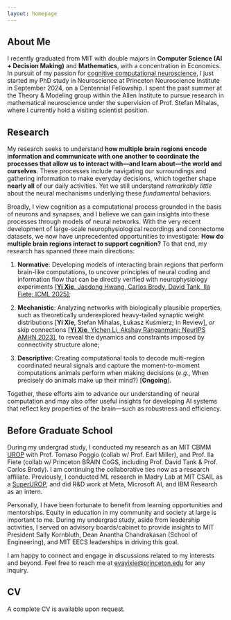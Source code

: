 ```yaml
---
layout: homepage
---
```

<!-- put this once, anywhere after the theme CSS loads -->
<style>
/* restore bold inside ANY link site‑wide */
a b,
a strong,
a span.bold-in-link {
  font-weight: 700 !important;
}
</style>


<div class="markdown-body">

## About Me

I recently graduated from MIT with double majors in <b>Computer Science (AI + Decision Making)</b> and <b>Mathematics</b>, with a concentration in Economics. In pursuit of my passion for <a href="https://www.nature.com/articles/s41593-018-0210-5#:~:text=The%20goal%20of%20cognitive%20computational,perform%20real%2Dworld%20cognitive%20tasks" target="_blank">cognitive computational neuroscience</a>, I just started my PhD study in Neuroscience at Princeton Neuroscience Institute in September 2024, on a Centennial Fellowship. I spent the past summer at the Theory & Modeling group within the Allen Institute to pursue research in mathematical neuroscience under the supervision of Prof. Stefan Mihalas, where I currently hold a visiting scientist position.

## Research

My research seeks to understand <b>how multiple brain regions encode information and communicate with one another to coordinate the processes that allow us to interact with—and learn about—the world and ourselves</b>. These processes include navigating our surroundings and gathering information to make everyday decisions, which together shape <b>nearly all</b> of our daily activities. Yet we still understand <em>remarkably little</em> about the neural mechanisms underlying these <em>fundamental</em> behaviors.

Broadly, I view cognition as a computational process grounded in the basis of neurons and synapses, and I believe we can gain insights into these processes through models of neural networks. With the very recent development of large-scale neurophysiological recordings and connectome datasets, we now have unprecedented opportunities to investigate: <b>How do multiple brain regions interact to support cognition?</b> To that end, my research has spanned three main directions:

1. <b>Normative</b>: Developing models of interacting brain regions that perform brain-like computations, to uncover principles of neural coding and information flow that can be directly verified with neurophysiology experiments <a href="https://2024.ccneuro.org/pdf/70_Paper_authored_tower_task_ccn_authored.pdf" target="_blank">[<b>Yi Xie</b>, Jaedong Hwang, Carlos Brody, David Tank, Ila Fiete; ICML 2025]</a>;

2. <b>Mechanistic</b>: Analyzing networks with biologically plausible properties, such as theoretically underexplored heavy-tailed synaptic weight distributions <a href="#" style="pointer-events:none; cursor:default; text-decoration:none;">[<b>Yi Xie</b>, Stefan Mihalas, Łukasz Kuśmierz; In Review]</a>, <em>or</em> skip connections <a href="https://openreview.net/forum?id=EJmgk8vXMQ" target="_blank">[<b>Yi Xie</b>, Yichen Li, Akshay Ranganmani; NeurIPS AMHN 2023]</a>, to reveal the dynamics and constraints imposed by connectivity structure alone;

3. <b>Descriptive</b>: Creating computational tools to decode multi-region coordinated neural signals and capture the moment-to-moment computations animals perform when making decisions (<em>e.g.</em>, When precisely do animals make up their mind?) <a href="#" style="pointer-events:none; cursor:default; text-decoration:none;">[<b>Ongoing</b>]</a>.

Together, these efforts aim to advance our understanding of neural computation and may also offer useful insights for developing AI systems that reflect key properties of the brain—such as robustness and efficiency.

<!-- I am interested in how population of neurons encodes information and participates in learning, memory, and other cognitive functions. Additionally, I am interested in exploring any low dimensional representations being shared across various tasks and/or organisms. I study this line of work through close collaboration with experimentalists, and keep an eye out for their potential applications in building intelligent systems or understanding neurological disorders. -->

## Before Graduate School

During my undergrad study, I conducted my research as an MIT CBMM [UROP](https://cbmm.mit.edu/about/people/xie) with Prof. Tomaso Poggio (collab w/ Prof. Earl Miller), and Prof. Ila Fiete (collab w/ Princeton BRAIN CoGS, including Prof. David Tank & Prof. Carlos Brody). I am continuing the collaborative ties now as a research affiliate. Previously, I conducted ML research in Madry Lab at MIT CSAIL as a [SuperUROP](https://superurop.mit.edu/scholars/eva-yi-xie/), and did R&D work at Meta, Microsoft AI, and IBM Research as an intern.

Personally, I have been fortunate to benefit from learning opportunities and mentorships. Equity in education in my community and society at large is important to me. During my undergrad study, aside from leadership activities, I served on advisory boards/cabinet to provide insights to MIT President Sally Kornbluth, Dean Anantha Chandrakasan (School of Engineering), and MIT EECS leaderships in driving this goal.

I am happy to connect and engage in discussions related to my interests and beyond. Feel free to reach me at [evayixie@princeton.edu](mailto:evayixie@princeton.edu) for any inquiry. 

<!-- <h2 id="research">Research Interests</h2>
Include but not limited to:
- <strong>Theoretical/Computational Neuroscience:<strong> learning, memory, cognition, population coding, attractor model.
- <strong>Machine Learning:<strong> biologically plausible learning system, AI Alignment and safe deployment. Exploring AI regulation + policy making.
- <strong>NeuroAI:<strong> A combo of both displines, where the brain inspires better learning algorithm, and AI aids our understanding of the brain.

I believe good research needs both the depth and breath of knowledge and understanding. This enables meaningful associations, and thus leads to breakthroughs. So, I am always open to new things :) Before <strong>CompNeuro<strong> and <strong>NeuroAI<strong>, I did research in <strong>Bionics<strong>, <strong>Nuclear Science<strong>, and <strong>Genomics<strong>. -->

## CV

A complete CV is available upon request.
<!-- [Last Updated Oct 27, 2024] See my CV <a href="Yi_Xie_Neuro.pdf" target="_blank">here</a>. -->

<!-- {% include_relative _includes/misc.md %} -->
</div>